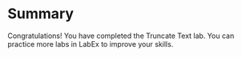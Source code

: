 # Summary

Congratulations! You have completed the Truncate Text lab. You can practice more labs in LabEx to improve your skills.
